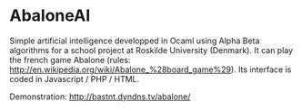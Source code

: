 AbaloneAI
=========

Simple artificial intelligence developped in Ocaml using Alpha Beta algorithms for a school project at Roskilde University (Denmark).
It can play the french game Abalone (rules: http://en.wikipedia.org/wiki/Abalone_%28board_game%29).
Its interface is coded in Javascript / PHP / HTML.

Demonstration: http://bastnt.dyndns.tv/abalone/
